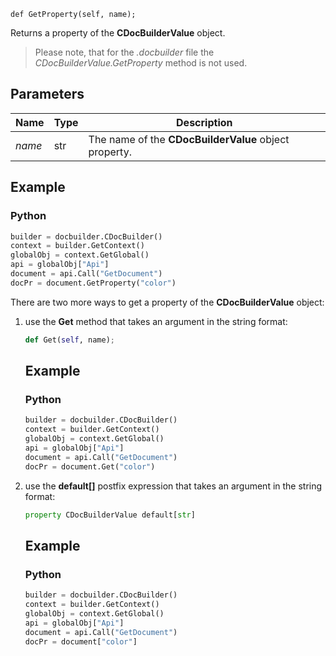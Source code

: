 `def GetProperty(self, name);`

Returns a property of the **CDocBuilderValue** object.

> Please note, that for the *.docbuilder* file the *CDocBuilderValue.GetProperty* method is not used.

## Parameters

| Name   | Type | Description                                           |
| ------ | ---- | ----------------------------------------------------- |
| *name* | str  | The name of the **CDocBuilderValue** object property. |

## Example

### Python

``` py
builder = docbuilder.CDocBuilder()
context = builder.GetContext()
globalObj = context.GetGlobal()
api = globalObj["Api"]
document = api.Call("GetDocument")
docPr = document.GetProperty("color")
```

There are two more ways to get a property of the **CDocBuilderValue** object:

1. use the **Get** method that takes an argument in the string format:

   ``` py
   def Get(self, name);
   ```

   ## Example

   ### Python

   ``` py
   builder = docbuilder.CDocBuilder()
   context = builder.GetContext()
   globalObj = context.GetGlobal()
   api = globalObj["Api"]
   document = api.Call("GetDocument")
   docPr = document.Get("color")
   ```

2. use the **default\[]** postfix expression that takes an argument in the string format:

   ``` py
   property CDocBuilderValue default[str]
   ```

   ## Example

   ### Python

   ``` py
   builder = docbuilder.CDocBuilder()
   context = builder.GetContext()
   globalObj = context.GetGlobal()
   api = globalObj["Api"]
   document = api.Call("GetDocument")
   docPr = document["color"]
   ```
